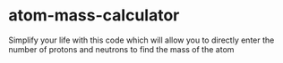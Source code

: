 # atom-mass-calculator
Simplify your life with this code which will allow you to directly enter the number of protons and neutrons to find the mass of the atom
